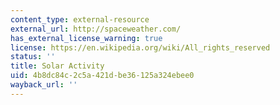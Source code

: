 ```yaml
---
content_type: external-resource
external_url: http://spaceweather.com/
has_external_license_warning: true
license: https://en.wikipedia.org/wiki/All_rights_reserved
status: ''
title: Solar Activity
uid: 4b8dc84c-2c5a-421d-be36-125a324ebee0
wayback_url: ''
---
```

